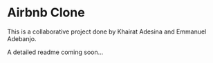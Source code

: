 # Airbnb Clone

This is a collaborative project done by Khairat Adesina and Emmanuel Adebanjo.

A detailed readme coming soon...